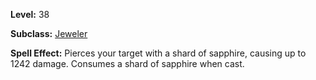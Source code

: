 <!-- TITLE: Spell: Sapphire Missile -->

**Level:** 38

**Subclass:** [Jeweler](jeweler)

**Spell Effect:** Pierces your target with a shard of sapphire, causing up to 1242 damage.  Consumes a shard of sapphire when cast.